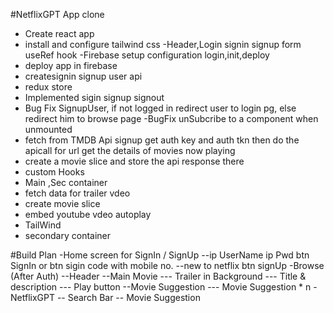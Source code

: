 #NetflixGPT App clone
  - Create react app
  - install and configure tailwind css
   -Header,Login signin signup form useRef hook
  -Firebase setup configuration login,init,deploy
  - deploy app in firebase
  - createsignin signup user api
  - redux store
  - Implemented sigin signup signout
  - Bug Fix SignupUser,  if not logged in redirect user to login pg, else redirect him to browse page
  -BugFix unSubcribe to a component when unmounted
  - fetch from TMDB Api signup get auth key and auth tkn then do the apicall for url get the details of movies now playing
  - create a movie slice and store the api response there
  - custom Hooks
  - Main ,Sec container
  - fetch data for trailer vdeo
  - create movie slice
  - embed youtube vdeo autoplay
  - TailWind
  - secondary container



#Build Plan
-Home screen for SignIn / SignUp
  --ip UserName ip Pwd btn SignIn or btn sigin code with mobile no. 
  --new to netflix btn signUp
-Browse (After Auth)
 --Header
 --Main Movie
  --- Trailer in Background
  --- Title & description
  --- Play button
 --Movie Suggestion
  --- Movie Suggestion * n
-NetflixGPT 
  -- Search Bar
  -- Movie Suggestion